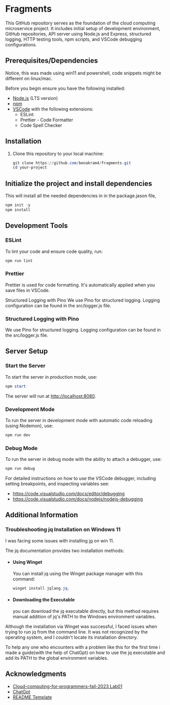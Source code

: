 # Fragments

This GitHub repository serves as the foundation of the cloud computing microservice project. It includes initial setup of development environment, GitHub repositories, API server using Node.js and Express, structured logging, HTTP testing tools, npm scripts, and VSCode debugging configurations.

## Prerequisites/Dependencies

Notice, this was made using win11 and powershell, code snippets might be different on linux/mac.

Before you begin ensure you have the following installed:

- [Node.js](https://nodejs.org/) (LTS version)
- [npm](https://www.npmjs.com/)
- [VSCode](https://code.visualstudio.com/) with the following extensions:
  - ESLint
  - Prettier - Code Formatter
  - Code Spell Checker

## Installation

1. Clone this repository to your local machine:

   ```powershell
   git clone https://github.com/benakram4/fragments.git
   cd your-project
   ```

## Initialize the project and install dependencies

This will install all the needed dependencies in in the package.jason file,

```powershell
npm init -y
npm install
```

## Development Tools

### ESLint

To lint your code and ensure code quality, run:

```powershell
npm run lint
```

### Prettier

Prettier is used for code formatting. It's automatically applied when you save files in VSCode.

Structured Logging with Pino
We use Pino for structured logging. Logging configuration can be found in the src/logger.js file.

### Structured Logging with Pino

We use Pino for structured logging. Logging configuration can be found in the src/logger.js file.

## Server Setup

### Start the Server

To start the server in production mode, use:

```powershell
npm start
```

The server will run at <http://localhost:8080>.

### Development Mode

To run the server in development mode with automatic code reloading (using Nodemon), use:

```bash
npm run dev
```

### Debug Mode

To run the server in debug mode with the ability to attach a debugger, use:

```bash
npm run debug
```

For detailed instructions on how to use the VSCode debugger, including setting breakpoints, and inspecting variables see:

- <https://code.visualstudio.com/docs/editor/debugging>
- <https://code.visualstudio.com/docs/nodejs/nodejs-debugging>

## Additional Information

### Troubleshooting jq Installation on Windows 11

I was facing some issues with installing [jq](https://stedolan.github.io/jq/) on win 11.

The jq documentation provides two installation methods:

- #### Using Winget

  You can install jq using the Winget package manager with this command:

  ```powershell
  winget install jqlang.jq.
  ```

- #### Downloading the Executable

  you can download the jq executable directly, but this method requires manual addition of jq's PATH to the Windows environment variables.

Although the installation via Winget was successful, I faced issues when trying to run jq from the command line. It was not recognized by the operating system, and I couldn't locate its installation directory.

To help any one who encounters with a problem like this for the first time i made a guide(with the help of ChatGpt) on how to use the jq executable and add its PATH to the global environment variables.

## Acknowledgments

- [Cloud-computing-for-programmers-fall-2023 Lab01](https://github.com/humphd/cloud-computing-for-programmers-fall-2023/blob/main/labs/lab-01/README.md)
- [ChatGpt](https://chat.openai.com/)
- [README Template](https://gist.github.com/DomPizzie/7a5ff55ffa9081f2de27c315f5018afc)

